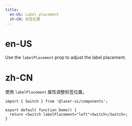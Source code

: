 ```yaml
---
title:
  en-US: Label placement
  zh-CN: 标签位置
---
```


# en-US

Use the `labelPlacement` prop to adjust the label placement.

# zh-CN

使用 `labelPlacement` 属性调整标签位置。

```tsx
import { Switch } from '@laser-ui/components';

export default function Demo() {
  return <Switch labelPlacement="left">Switch</Switch>;
}
```
